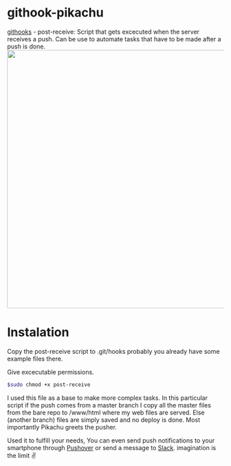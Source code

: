 # githook-pikachu
[githooks](https://git-scm.com/docs/githooks) - post-receive: Script that gets excecuted when the server receives a push. Can be use to automate tasks that have to be made after a push is done.
<img src="https://github.com/kikeonline/pikachu-githook/blob/master/terminal-screen.png" width="600">

# Instalation
Copy the post-receive script to .git/hooks probably you already have some example files there.

Give excecutable permissions.
  ```bash
  $sudo chmod +x post-receive
  ```

I used this file as a base to make more complex tasks. In this particular script if the push comes from a master branch I copy all the master files from the bare repo to /www/html where my web files are served. Else (another branch) files are simply saved and no deploy is done. Most importantly Pikachu greets the pusher.

Used it to fulfill your needs, You can even send push notifications to your smartphone through [Pushover](https://pushover.net) or send a message to [Slack](https://slack.com). imagination is the limit ✌️
